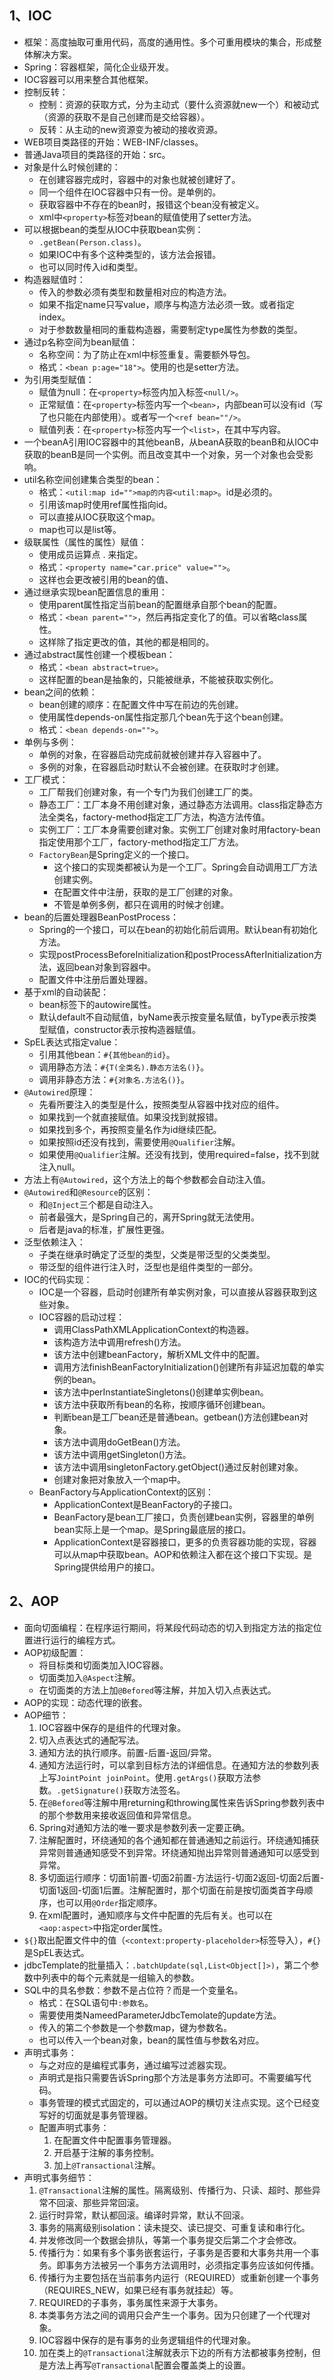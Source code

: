 ## 1、IOC

- 框架：高度抽取可重用代码，高度的通用性。多个可重用模块的集合，形成整体解决方案。
- Spring：容器框架，简化企业级开发。
- IOC容器可以用来整合其他框架。
- 控制反转：
  - 控制：资源的获取方式，分为主动式（要什么资源就new一个）和被动式（资源的获取不是自己创建而是交给容器）。
  - 反转：从主动的new资源变为被动的接收资源。
- WEB项目类路径的开始：WEB-INF/classes。
- 普通Java项目的类路径的开始：src。
- 对象是什么时候创建的：
  - 在创建容器完成时，容器中的对象也就被创建好了。
  - 同一个组件在IOC容器中只有一份。是单例的。
  - 获取容器中不存在的bean时，报错这个bean没有被定义。
  - xml中`<property>`标签对bean的赋值使用了setter方法。
- 可以根据bean的类型从IOC中获取bean实例：
  - `.getBean(Person.class)`。
  - 如果IOC中有多个这种类型的，该方法会报错。
  - 也可以同时传入id和类型。
- 构造器赋值时：
  - 传入的参数必须有类型和数量相对应的构造方法。
  - 如果不指定name只写value，顺序与构造方法必须一致。或者指定index。
  - 对于参数数量相同的重载构造器，需要制定type属性为参数的类型。
- 通过p名称空间为bean赋值：
  - 名称空间：为了防止在xml中标签重复。需要额外导包。
  - 格式：`<bean p:age="18">`。使用的也是setter方法。
- 为引用类型赋值：
  - 赋值为null：在`<property>`标签内加入标签`<null/>`。
  - 正常赋值：在`<property>`标签内写一个`<bean>`，内部bean可以没有id（写了也只能在内部使用）。或者写一个`<ref bean=""/>`。
  - 赋值列表：在`<property>`标签内写一个`<list>`，在其中写内容。
- 一个beanA引用IOC容器中的其他beanB，从beanA获取的beanB和从IOC中获取的beanB是同一个实例。而且改变其中一个对象，另一个对象也会受影响。
- util名称空间创建集合类型的bean：
  - 格式：`<util:map id="">map的内容<util:map>`。id是必须的。
  - 引用该map时使用ref属性指向id。
  - 可以直接从IOC获取这个map。
  - map也可以是list等。
- 级联属性（属性的属性）赋值：
  - 使用成员运算点 . 来指定。
  - 格式：`<property name="car.price" value="">`。
  - 这样也会更改被引用的bean的值、
- 通过继承实现bean配置信息的重用：
  - 使用parent属性指定当前bean的配置继承自那个bean的配置。
  - 格式：`<bean parent="">`，然后再指定变化了的值。可以省略class属性。
  - 这样除了指定更改的值，其他的都是相同的。
- 通过abstract属性创建一个模板bean：
  - 格式：`<bean abstract=true>`。
  - 这样配置的bean是抽象的，只能被继承，不能被获取实例化。
- bean之间的依赖：
  - bean创建的顺序：在配置文件中写在前边的先创建。
  - 使用属性depends-on属性指定那几个bean先于这个bean创建。
  - 格式：`<bean depends-on="">`。
- 单例与多例：
  - 单例的对象，在容器启动完成前就被创建并存入容器中了。
  - 多例的对象，在容器启动时默认不会被创建。在获取时才创建。
- 工厂模式：
  - 工厂帮我们创建对象，有一个专门为我们创建工厂的类。
  - 静态工厂：工厂本身不用创建对象，通过静态方法调用。class指定静态方法全类名，factory-method指定工厂方法，构造方法传值。
  - 实例工厂：工厂本身需要创建对象。实例工厂创建对象时用factory-bean指定使用那个工厂，factory-method指定工厂方法。
  - `FactoryBean`是Spring定义的一个接口。
    - 这个接口的实现类都被认为是一个工厂。Spring会自动调用工厂方法创建实例。
    - 在配置文件中注册，获取的是工厂创建的对象。
    - 不管是单例多例，都只在调用的时候才创建。
- bean的后置处理器BeanPostProcess：
  - Spring的一个接口，可以在bean的初始化前后调用。默认bean有初始化方法。
  - 实现postProcessBeforeInitialization和postProcessAfterInitialization方法，返回bean对象到容器中。
  - 配置文件中注册后置处理器。
- 基于xml的自动装配：
  - bean标签下的autowire属性。
  - 默认default不自动赋值，byName表示按变量名赋值，byType表示按类型赋值，constructor表示按构造器赋值。
- SpEL表达式指定value：
  - 引用其他bean：`#{其他bean的id}`。
  - 调用静态方法：`#{T(全类名).静态方法名()}`。
  - 调用非静态方法：`#{对象名.方法名()}`。
- `@Autowired`原理：
  - 先看所要注入的类型是什么，按照类型从容器中找对应的组件。
  - 如果找到一个就直接赋值。如果没找到就报错。
  - 如果找到多个，再按照变量名作为id继续匹配。
  - 如果按照id还没有找到，需要使用`@Qualifier`注解。
  - 如果使用`@Qualifier`注解。还没有找到，使用required=false，找不到就注入null。
- 方法上有`@Autowired`，这个方法上的每个参数都会自动注入值。
- `@Autowired`和`@Resource`的区别：
  - 和`@Inject`三个都是自动注入。
  - 前者最强大，是Spring自己的，离开Spring就无法使用。
  - 后者是java的标准，扩展性更强。
- 泛型依赖注入：
  - 子类在继承时确定了泛型的类型，父类是带泛型的父类类型。
  - 带泛型的组件进行注入时，泛型也是组件类型的一部分。
- IOC的代码实现：
  - IOC是一个容器，启动时创建所有单实例对象，可以直接从容器获取到这些对象。
  - IOC容器的启动过程：
    - 调用ClassPathXMLApplicationContext的构造器。
    - 该构造方法中调用refresh()方法。
    - 该方法中创建beanFactory，解析XML文件中的配置。
    - 调用方法finishBeanFactoryInitialization()创建所有非延迟加载的单实例的bean。
    - 该方法中perInstantiateSingletons()创建单实例bean。
    - 该方法中获取所有bean的名称，按顺序循环创建bean。
    - 判断bean是工厂bean还是普通bean。getbean()方法创建bean对象。
    - 该方法中调用doGetBean()方法。
    - 该方法中调用getSingleton()方法。
    - 该方法中调用singletonFactory.getObject()通过反射创建对象。
    - 创建对象把对象放入一个map中。
  - BeanFactory与ApplicationContext的区别：
    - ApplicationContext是BeanFactory的子接口。
    - BeanFactory是bean工厂接口，负责创建bean实例，容器里的单例bean实际上是一个map。是Spring最底层的接口。
    - ApplicationContext是容器接口，更多的负责容器功能的实现，容器可以从map中获取bean。AOP和依赖注入都在这个接口下实现。是Spring提供给用户的接口。



## 2、AOP

- 面向切面编程：在程序运行期间，将某段代码动态的切入到指定方法的指定位置进行运行的编程方式。
- AOP初级配置：
  - 将目标类和切面类加入IOC容器。
  - 切面类加入`@Aspect`注解。
  - 在切面类的方法上加`@Befored`等注解，并加入切入点表达式。
- AOP的实现：动态代理的嵌套。
- AOP细节：
  1. IOC容器中保存的是组件的代理对象。
  2. 切入点表达式的通配写法。
  3. 通知方法的执行顺序。前置-后置-返回/异常。
  4. 通知方法运行时，可以拿到目标方法的详细信息。在通知方法的参数列表上写`JointPoint joinPoint`。使用`.getArgs()`获取方法参数。`.getSignature()`获取方法签名。
  5. 在`@Befored`等注解中用returning和throwing属性来告诉Spring参数列表中的那个参数用来接收返回值和异常信息。
  6. Spring对通知方法的唯一要求是参数列表一定要正确。
  7. 注解配置时，环绕通知的各个通知都在普通通知之前运行。环绕通知捕获异常则普通通知感受不到异常。环绕通知抛出异常则普通通知可以感受到异常。
  8. 多切面运行顺序：切面1前置-切面2前置-方法运行-切面2返回-切面2后置-切面1返回-切面1后置。注解配置时，那个切面在前是按切面类首字母顺序，也可以用`@Order`指定顺序。
  9. 在xml配置时，通知顺序与文件中配置的先后有关。也可以在`<aop:aspect>`中指定order属性。
- `${}`取出配置文件中的值（`<context:property-placeholder>`标签导入），`#{}`是SpEL表达式。
- jdbcTemplate的批量插入：`.batchUpdate(sql,List<Object[]>)`，第二个参数中列表中的每个元素就是一组输入的参数。
- SQL中的具名参数：参数不是占位符？而是一个变量名。
  - 格式：在SQL语句中`:参数名`。
  - 需要使用类NameedParameterJdbcTemolate的update方法。
  - 传入的第二个参数是一个参数map，键为参数名。
  - 也可以传入一个bean对象，bean的属性值与参数名对应。
- 声明式事务：
  - 与之对应的是编程式事务，通过编写过滤器实现。
  - 声明式是指只需要告诉Spring那个方法是事务方法即可。不需要编写代码。
  - 事务管理的模式式固定的，可以通过AOP的横切关注点实现。这个已经变写好的切面就是事务管理器。
  - 配置声明式事务：
    1. 在配置文件中配置事务管理器。
    2. 开启基于注解的事务控制。
    3. 加上`@Transactional`注解。
- 声明式事务细节：
  1. `@Transactional`注解的属性。隔离级别、传播行为、只读、超时、那些异常不回滚、那些异常回滚。
  2. 运行时异常，默认都回滚。编译时异常，默认不回滚。
  3. 事务的隔离级别isolation：读未提交、读已提交、可重复读和串行化。
  4. 并发修改同一个数据会排队，等第一个事务提交后第二个才会修改。
  5. 传播行为：如果有多个事务嵌套运行，子事务是否要和大事务共用一个事务。即事务方法被另一个事务方法调用时，必须指定事务应该如何传播。
  6. 传播行为主要包括在当前事务内运行（REQUIRED）或重新创建一个事务（REQUIRES_NEW，如果已经有事务就挂起）等。
  7. REQUIRED的子事务，事务属性来源于大事务。
  8. 本类事务方法之间的调用只会产生一个事务。因为只创建了一个代理对象。
  9. IOC容器中保存的是有事务的业务逻辑组件的代理对象。
  10. 加在类上的`@Transactional`注解就表示下边的所有方法都被事务控制，但是方法上再写`@Transactional`配置会覆盖类上的设置。

